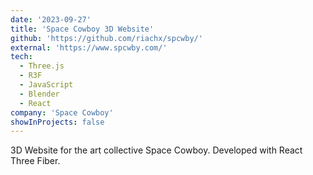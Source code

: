 ```yaml
---
date: '2023-09-27'
title: 'Space Cowboy 3D Website'
github: 'https://github.com/riachx/spcwby/'
external: 'https://www.spcwby.com/'
tech:
  - Three.js
  - R3F
  - JavaScript
  - Blender
  - React
company: 'Space Cowboy'
showInProjects: false
---
```


3D Website for the art collective Space Cowboy. Developed with React Three Fiber.
